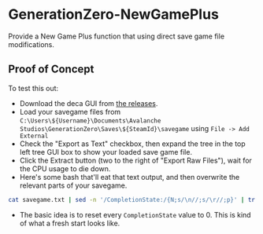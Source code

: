 # GenerationZero-NewGamePlus
Provide a New Game Plus function that using direct save game file modifications.

## Proof of Concept

To test this out:

- Download the deca GUI from [the releases](https://github.com/kk49/deca/releases).
- Load your savegame files from `C:\Users\${Username}\Documents\Avalanche Studios\GenerationZero\Saves\${SteamId}\savegame` using `File -> Add External`
- Check the "Export as Text" checkbox, then expand the tree in the top left tree GUI box to show your loaded save game file.
- Click the Extract button (two to the right of  "Export Raw Files"), wait for the CPU usage to die down.
- Here's some bash that'll eat that text output, and then overwrite the relevant parts of your savegame.

```bash
cat savegame.txt | sed -n '/CompletionState:/{N;s/\n//;s/\r//;p}' | tr -s ' ' | grep "CompletionState:" | sed 's/^.*Data Offset: \([0-9]*\)[^0-9].*$/\1/' | while read offset; do dd if=/dev/zero of=savegame.reset bs=1 count=1 conv=notrunc seek=$offset 2>/dev/null >/dev/null; echo "$offset"; done | pv -l -s 700 > /dev/null
```
  
  - The basic idea is to reset every `CompletionState` value to 0. This is kind of what a fresh start looks like.
